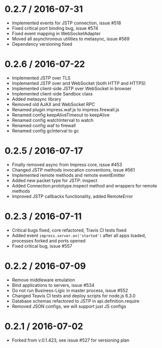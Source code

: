 0.2.7 / 2016-07-31
==================

  * Implemented events for JSTP connection, issue #518
  * Fixed critical port binding bug, issue #574
  * Fixed event mapping in WebSocketAdapter
  * Moved all asynchronous utilities to metasync, issue #569
  * Dependency versioning fixed

0.2.6 / 2016-07-22
==================

  * Implemented JSTP over TLS
  * Implemented JSTP over and WebSocket (both HTTP and HTTPS)
  * Implemented client-side JSTP over WebSocket in browser
  * Implemented client-side Sandbox class
  * Added metasync library
  * Removed old AJAX and WebSocket RPC
  * Renamed plugin impress.waf.js to impress.firewall.js
  * Renamed config keepAliveTimeout to keepAlive
  * Renamed config watchInterval to watch
  * Renamed config waf to firewall
  * Renamed config gcInterval to gc

0.2.5 / 2016-07-17
==================

  * Finally removed async from Impress core, issue #453
  * Changed JSTP methods invocation conventions, issue #561
  * Implemented remote methods and remote eventEmitter
  * Added new packet type for JSTP: inspect
  * Added Connection.prototype.inspect method and wrappers for remote methods
  * Improved JSTP callbacks functionality, added RemoteError

0.2.3 / 2016-07-11
==================

  * Critical bugs fixed, core refactored, Travis CI tests fixed
  * Added event `impress.server.on('started')` after all apps loaded, processes forked and ports opened
  * Fixed critical bug, issue #557

0.2.2 / 2016-07-09
==================

  * Remove middleware emulation
  * Bind applications to servers, issue #534
  * Do not run Business-Ligic in master process, issue #552
  * Changed Teavis CI tests and deploy scripts for node.js 6.3.0
  * Database schemas refactored to JSTP in api.definition.require
  * Removed JSON configs, we will support just JS configs

0.2.1 / 2016-07-02
==================

  * Forked from v.0.1.423, see issue #527 for versioning plan
